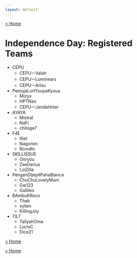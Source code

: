 ```yaml
---
layout: default
---
```


[< Home](./)

# **Independence Day: Registered Teams**

- CEPU
  - CEPUーValsh
  - CEPUーLuminears
  - CEPUーArisu
- PemujaLortYuuyaKyoua
  - Mizyx
  - HPTNao
  - CEPUーJandaHnter
- AYAYA
  - Mistral
  - NaFi
  - chitoge7
- F4E
  - Illiel
  - Nagomin
  - Rcmdtn
- SKILLISSUE
  - Onryou
  - ZaeDarius
  - LolZilla
- PengenDijepitPahaBianca
  - ChuChuLovelyMuni
  - Gw123
  - Gallileo
- BAmbuKRoco
  - Thab
  - xylien
  - KillingJoy
- TILT
  - TaliyahOma
  - LucisC
  - Dice21
    
[< Home](./)
    

[< Home](./)
